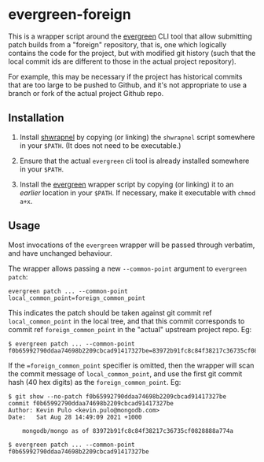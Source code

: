 evergreen-foreign
=================

This is a wrapper script around the [evergreen](https://github.com/evergreen-ci/evergreen) CLI tool that allow submitting patch builds from a "foreign" repository, that is, one which logically contains the code for the project, but with modified git history (such that the local commit ids are different to those in the actual project repository).

For example, this may be necessary if the project has historical commits that are too large to be pushed to Github, and it's not appropriate to use a branch or fork of the actual project Github repo.


Installation
------------

1. Install [shwrapnel](https://github.com/devkev/shwrapnel) by copying (or linking) the `shwrapnel` script somewhere in your `$PATH`.  (It does not need to be executable.)

2. Ensure that the actual `evergreen` cli tool is already installed somewhere in your `$PATH`.

3. Install the [evergreen](./evergreen) wrapper script by copying (or linking) it to an _*earlier*_ location in your `$PATH`.  If necessary, make it executable with `chmod a+x`.


Usage
-----

Most invocations of the `evergreen` wrapper will be passed through verbatim, and have unchanged behaviour.

The wrapper allows passing a new `--common-point` argument to `evergreen patch`:
```
evergreen patch ... --common-point local_common_point=foreign_common_point
```

This indicates the patch should be taken against git commit ref `local_common_point` in the local tree, and that this commit corresponds to commit ref `foreign_common_point` in the "actual" upstream project repo.  Eg:
```
$ evergreen patch ... --common-point f0b65992790ddaa74698b2209cbcad91417327be=83972b91fc8c84f38217c36735cf0828888a774a
```

If the `=foreign_common_point` specifier is omitted, then the wrapper will scan the commit message of `local_common_point`, and use the first git commit hash (40 hex digits) as the `foreign_common_point`.  Eg:
```
$ git show --no-patch f0b65992790ddaa74698b2209cbcad91417327be
commit f0b65992790ddaa74698b2209cbcad91417327be
Author: Kevin Pulo <kevin.pulo@mongodb.com>
Date:   Sat Aug 28 14:49:09 2021 +1000

    mongodb/mongo as of 83972b91fc8c84f38217c36735cf0828888a774a

$ evergreen patch ... --common-point f0b65992790ddaa74698b2209cbcad91417327be
```

